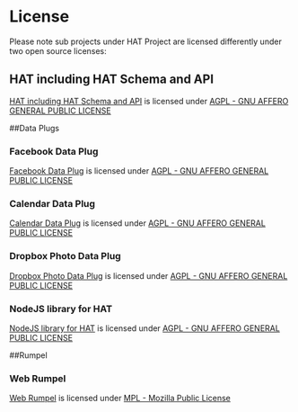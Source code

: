 # License
Please note sub projects under HAT Project are licensed differently under two open source licenses:

## HAT including HAT Schema and API
[HAT including HAT Schema and API](https://github.com/Hub-of-all-Things/HAT2.0) is licensed under [AGPL - GNU AFFERO GENERAL PUBLIC LICENSE](https://github.com/Hub-of-all-Things/HAT/blob/master/LICENSE/AGPL)


##Data Plugs
### Facebook Data Plug
[Facebook Data Plug](https://github.com/Hub-of-all-Things/DataPlugFacebook) is licensed under [AGPL - GNU AFFERO GENERAL PUBLIC LICENSE](https://github.com/Hub-of-all-Things/HAT/blob/master/LICENSE/AGPL)
### Calendar Data Plug
[Calendar Data Plug](https://github.com/Hub-of-all-Things/DataPlugCalendar) is licensed under [AGPL - GNU AFFERO GENERAL PUBLIC LICENSE](https://github.com/Hub-of-all-Things/HAT/blob/master/LICENSE/AGPL)
### Dropbox Photo Data Plug
[Dropbox Photo Data Plug](https://github.com/Hub-of-all-Things/DataPlugDropbox) is licensed under [AGPL - GNU AFFERO GENERAL PUBLIC LICENSE](https://github.com/Hub-of-all-Things/HAT/blob/master/LICENSE/AGPL)

### NodeJS library for HAT
[NodeJS library for HAT](https://github.com/Hub-of-all-Things/hat-node-sdk) is licensed under [AGPL - GNU AFFERO GENERAL PUBLIC LICENSE](https://github.com/Hub-of-all-Things/HAT/blob/master/LICENSE/AGPL)


##Rumpel
### Web Rumpel
[Web Rumpel]() is licensed under [MPL - Mozilla Public License](https://github.com/Hub-of-all-Things/HAT/blob/master/LICENSE/MPL)
